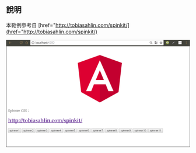 
## 說明

本範例參考自 [href="http://tobiasahlin.com/spinkit/](href="http://tobiasahlin.com/spinkit/)

![sample](/sample.gif)
